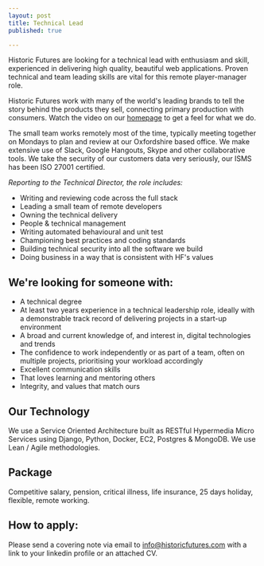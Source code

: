 ```yaml
---
layout: post
title: Technical Lead
published: true

---
```


Historic Futures are looking for a technical lead with enthusiasm and skill, experienced in delivering high quality, beautiful web applications. Proven technical and team leading skills are vital for this remote player-manager role.

Historic Futures work with many of the world's leading brands to tell the story behind the products they sell, connecting primary production with consumers. Watch the video on our [homepage](/) to get a feel for what we do.

The small team works remotely most of the time, typically meeting together on Mondays to plan and review at our Oxfordshire based office. We make extensive use of Slack, Google Hangouts, Skype and other collaborative tools. We take the security of our customers data very seriously, our ISMS has been ISO 27001 certified.

_Reporting to the Technical Director, the role includes:_

 * Writing and reviewing code across the full stack
 * Leading a small team of remote developers
 * Owning the technical delivery
 * People & technical management
 * Writing automated behavioural and unit test
 * Championing best practices and coding standards
 * Building technical security into all the software we build
 * Doing business in a way that is consistent with HF's values

## We're looking for someone with:

* A technical degree
* At least two years experience in a technical leadership role, ideally with a demonstrable track record of delivering projects in a start-up environment
* A broad and current knowledge of, and interest in, digital technologies and trends
* The confidence to work independently or as part of a team, often on multiple projects, prioritising your workload accordingly
* Excellent communication skills
* That loves learning and mentoring others
* Integrity, and values that match ours


## Our Technology

We use a Service Oriented Architecture built as RESTful Hypermedia Micro Services using Django, Python, Docker, EC2, Postgres & MongoDB. We use Lean / Agile methodologies.

## Package

Competitive salary, pension, critical illness, life insurance, 25 days holiday, flexible, remote working.

## How to apply:

Please send a covering note via email to [info@historicfutures.com](mailto:info@historicfutures.com) with a link to your linkedin profile or an attached CV.
